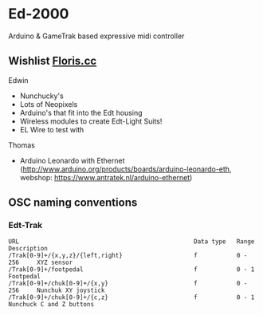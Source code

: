 # Ed-2000
Arduino &amp; GameTrak based expressive midi controller

## Wishlist [Floris.cc](http://www.floris.cc)

Edwin

* Nunchucky's
* Lots of Neopixels
* Arduino's that fit into the Edt housing
* Wireless modules to create Edt-Light Suits!
* EL Wire to test with

Thomas

* Arduino Leonardo with Ethernet (http://www.arduino.org/products/boards/arduino-leonardo-eth, webshop: https://www.antratek.nl/arduino-ethernet)


## OSC naming conventions

### Edt-Trak

```
URL                                                 Data type   Range       Description
/Trak[0-9]+/{x,y,z}/{left,right}                    f           0 - 256     XYZ sensor
/Trak[0-9]+/footpedal                               f           0 - 1       Footpedal
/Trak[0-9]+/chuk[0-9]+/{x,y}                        f           0 - 256     Nunchuk XY joystick
/Trak[0-9]+/chuk[0-9]+/{c,z}                        f           0 - 1       Nunchuck C and Z buttons
```
